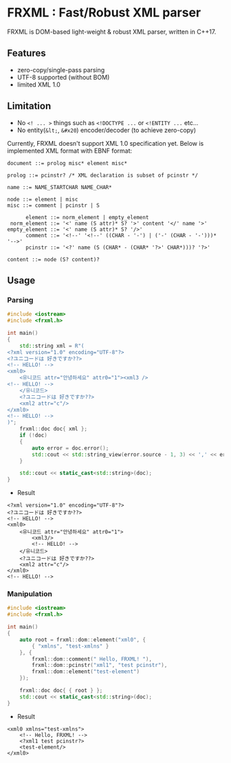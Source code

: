 # FRXML : Fast/Robust XML parser

FRXML is DOM-based light-weight & robust XML parser, written in C++17.

## Features

- zero-copy/single-pass parsing
- UTF-8 supported (without BOM)
- limited XML 1.0

## Limitation

- No `<! ... >` things such as `<!DOCTYPE ...` or `<!ENTITY ...` etc...
- No entity(`&lt;`, `&#x20`) encoder/decoder (to achieve zero-copy)

Currently, FRXML doesn't support XML 1.0 specification yet.
Below is implemented XML format with EBNF format:

```ebnf
document ::= prolog misc* element misc*

prolog ::= pcinstr? /* XML declaration is subset of pcinstr */

name ::= NAME_STARTCHAR NAME_CHAR*

node ::= element | misc
misc ::= comment | pcinstr | S

      element ::= norm_element | empty_element
 norm_element ::= '<' name (S attr)* S? '>' content '</' name '>'
empty_element ::= '<' name (S attr)* S? '/>'
      comment ::= '<!--' '<!--' ((CHAR - '-') | ('-' (CHAR - '-')))* '-->'
      pcinstr ::= '<?' name (S (CHAR* - (CHAR* '?>' CHAR*)))? '?>'
      
content ::= node (S? content)?
```

## Usage

### Parsing

```c++
#include <iostream>
#include <frxml.h>

int main()
{
    std::string xml = R"(
<?xml version="1.0" encoding="UTF-8"?>
<?ユニコードは 好きですか??>
<!-- HELLO! -->
<xml0>
    <유니코드 attr="안녕하세요" attr0="1"><xml3 />
<!-- HELLO! -->
    </유니코드>
    <?ユニコードは 好きですか??>
    <xml2 attr="c"/>
</xml0>
<!-- HELLO! -->
)";
    frxml::doc doc{ xml };
    if (!doc)
    {
        auto error = doc.error();
        std::cout << std::string_view(error.source - 1, 3) << ',' << error.code << '\n';
    }

    std::cout << static_cast<std::string>(doc);
}
```

- Result

```
<?xml version="1.0" encoding="UTF-8"?>
<?ユニコードは 好きですか??>
<!-- HELLO! -->
<xml0>
	<유니코드 attr="안녕하세요" attr0="1">
		<xml3/>
		<!-- HELLO! -->
	</유니코드>
	<?ユニコードは 好きですか??>
	<xml2 attr="c"/>
</xml0>
<!-- HELLO! -->
```

### Manipulation

```c++
#include <iostream>
#include <frxml.h>

int main()
{
    auto root = frxml::dom::element("xml0", {
        { "xmlns", "test-xmlns" }
    }, {
        frxml::dom::comment(" Hello, FRXML! "),
        frxml::dom::pcinstr("xml1", "test pcinstr"),
        frxml::dom::element("test-element")
    });

    frxml::doc doc{ { root } };
    std::cout << static_cast<std::string>(doc);
}
```

- Result

```
<xml0 xmlns="test-xmlns">
	<!-- Hello, FRXML! -->
	<?xml1 test pcinstr?>
	<test-element/>
</xml0>
```
